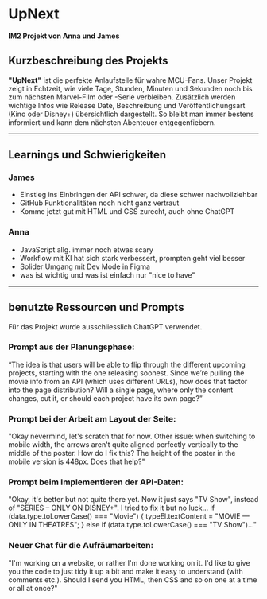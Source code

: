 # UpNext

**IM2 Projekt von Anna und James**

## Kurzbeschreibung des Projekts

**"UpNext"** ist die perfekte Anlaufstelle für wahre MCU-Fans. Unser Projekt zeigt in Echtzeit, wie viele Tage, Stunden, Minuten und Sekunden noch bis zum nächsten Marvel-Film oder -Serie verbleiben. Zusätzlich werden wichtige Infos wie Release Date, Beschreibung und Veröffentlichungsart (Kino oder Disney+) übersichtlich dargestellt. So bleibt man immer bestens informiert und kann dem nächsten Abenteuer entgegenfiebern.

---

## Learnings und Schwierigkeiten

### James
- Einstieg ins Einbringen der API schwer, da diese schwer nachvollziehbar
- GitHub Funktionalitäten noch nicht ganz vertraut
- Komme jetzt gut mit HTML und CSS zurecht, auch ohne ChatGPT

### Anna
- JavaScript allg. immer noch etwas scary
- Workflow mit KI hat sich stark verbessert, prompten geht viel besser
- Solider Umgang mit Dev Mode in Figma
- was ist wichtig und was ist einfach nur "nice to have"

---

## benutzte Ressourcen und Prompts
Für das Projekt wurde ausschliesslich ChatGPT verwendet.

### Prompt aus der Planungsphase:
“The idea is that users will be able to flip through the different upcoming projects, starting with the one releasing soonest. Since we’re pulling the movie info from an API (which uses different URLs), how does that factor into the page distribution? Will a single page, where only the content changes, cut it, or should each project have its own page?”

### Prompt bei der Arbeit am Layout der Seite:
"Okay nevermind, let's scratch that for now. Other issue: when switching to mobile width, the arrows aren't quite aligned perfectly vertically to the middle of the poster. How do I fix this? The height of the poster in the mobile version is 448px. Does that help?"

### Prompt beim Implementieren der API-Daten:
"Okay, it's better but not quite there yet. Now it just says "TV Show", instead of "SERIES – ONLY ON DISNEY+". I tried to fix it but no luck... 
    if (data.type.toLowerCase() === "Movie") {
      typeEl.textContent = "MOVIE — ONLY IN THEATRES";
    } else if (data.type.toLowerCase() === "TV Show")..."

### Neuer Chat für die Aufräumarbeiten:
"I'm working on a website, or rather I'm done working on it. I'd like to give you the code to just tidy it up a bit and make it easy to understand (with comments etc.). Should I send you HTML, then CSS and so on one at a time or all at once?"